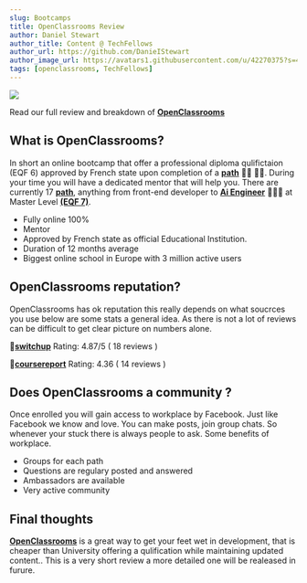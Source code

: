 ```yaml
---
slug: Bootcamps
title: OpenClassrooms Review
author: Daniel Stewart
author_title: Content @ TechFellows
author_url: https://github.com/DanieIStewart
author_image_url: https://avatars1.githubusercontent.com/u/42270375?s=400&u=18902b74e603c9de071f5321788fc1884e2a93fb&v=4
tags: [openclassrooms, TechFellows]
---
```


<img src='https://blog.openclassrooms.com/en/wp-content/uploads/sites/4/2019/04/microsoft.png'/>

Read our full review and breakdown of [**OpenClassrooms**](https:/https://openclassrooms.com)

<!--truncate-->

## What is OpenClassrooms?

In short an online bootcamp that offer a professional diploma qulifictaion (EQF 6) approved by French state upon completion of a [**path**](https://openclassrooms.com/en/paths) 👨‍🎓 👩‍🎓. During your time you will have a dedicated mentor that will help you. There are currently 17 [**path**](https://openclassrooms.com/en/paths), anything from front-end developer to [**Ai Engineer**](https://openclassrooms.com/en/paths/167-ai-engineer) 👨🏼‍💻 at Master Level [**(EQF 7)**](https://en.wikipedia.org/wiki/European_Qualifications_Framework).

- Fully online 100%
- Mentor
- Approved by French state as official Educational Institution.
- Duration of 12 months average
- Biggest online school in Europe with 3 million active users

## OpenClassrooms reputation?

OpenClassrooms has ok reputation this really depends on what soucrces you use below are some stats a general idea. As there is not a lot of reviews can be difficult to get clear picture on numbers alone.

🥇[**switchup**](https://www.switchup.org/bootcamps/openclassrooms.io) Rating: 4.87/5 ( 18 reviews )

🥇[**coursereport**](https://www.coursereport.com/schools/openclassrooms) Rating: 4.36 ( 14 reviews )

## Does OpenClassrooms a community ?

Once enrolled you will gain access to workplace by Facebook. Just like Facebook we know and love. You can make posts, join group chats. So whenever your stuck there is always people to ask. Some benefits of workplace.

- Groups for each path
- Questions are regulary posted and answered
- Ambassadors are available
- Very active community

## Final thoughts

[**OpenClassrooms**](https:/https://openclassrooms.com) is a great way to get your feet wet in development, that is cheaper than University offering a qulification while maintaining updated content.. This is a very short review a more detailed one will be realeased in furure.

